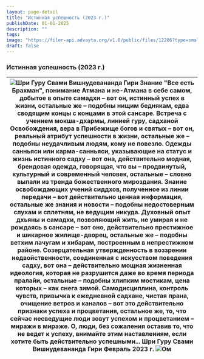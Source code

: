 ```yaml
---
layout: page-detail
title: "Истинная успешность (2023 г.)"
publishDate: 01-01-2025
description: ""
tags:
image: "https://filer-api.advayta.org/v1.0/public/files/12286?type=small"
draft: false
---
```


### Истинная успешность (2023 г.)

| ![Шри Гуру Свами Вишнудевананда Гири](https://filer-api.advayta.org/v1.0/public/files/12286?size=medium "Шри Гуру Свами Вишнудевананда Гири")  Знание "Все есть Брахман", понимание Атмана и не-Атмана в себе самом,  добытое в опыте самадхи – вот он, истинный успех в жизни,  остальные же – подобны нищим беднякам,  едва сводящим концы с концами в этой сансаре.  Встреча с учением мокша-дхармы, линией гуру,  садханой Освобождения, вера в Прибежище богов и святых –  вот он, реальный атрибут успешности в жизни,  остальные же – подобны неудачливым людям, кому не повезло.  Одежды санньяси или карма-санньяси,  указывающие на статус и жизнь истинного садху –  вот она, действительно модная, брендовая одежда, говорящая, что вы –  продвинутый, культурный и современный человек,  остальные – словно выпали из тренда божественного мироздания.  Знание освобождающих учений сиддхов, полученное из линии передачи –  вот действительно ценная информация,  остальные же знания и новости –  подобны недостоверным слухам и сплетням, не ведущим никуда.  Духовный опыт дхьяны и самадхи, позволяющий жить,  не умирая и не рождаясь в сансаре –  вот оно, действительно престижное и шикарное жилище-дворец,  остальные же – подобны ветхим лачугам и хибарам,  построенным в непрестижном районе.  Созерцательная утвержденность в воззрении недвойственности,  соединенная с искусством поведения садху, вот она –  действительно мощная жизненная идеология,  которая не разрушится даже во время периода пралайи,  остальные – подобны хлипким мостикам, цена которых – как снега зимой.  Самодисциплина, контроль чувств, привычка к ежедневной садхане,  чистая прана, очищение ветров и каналов –  вот это действительно признаки успеха и процветания,  остальное же, то, что сейчас несведущие люди зовут успехом  и процветанием – миражи в мираже.  О, люди, без сожаления оставив то, что не ведет к успеху,  внимайте этим наставлениям,  если хотите быть действительно успешными...  Шри Гуру Свами Вишнудевананда Гири Февраль 2023 г. ![Ом](https://filer-api.advayta.org/v1.0/public/files/12287?size=medium) |
| -------------------------------------------------------------------------------------------------------------------------------------------------------------------------------------------------------------------------------------------------------------------------------------------------------------------------------------------------------------------------------------------------------------------------------------------------------------------------------------------------------------------------------------------------------------------------------------------------------------------------------------------------------------------------------------------------------------------------------------------------------------------------------------------------------------------------------------------------------------------------------------------------------------------------------------------------------------------------------------------------------------------------------------------------------------------------------------------------------------------------------------------------------------------------------------------------------------------------------------------------------------------------------------------------------------------------------------------------------------------------------------------------------------------------------------------------------------------------------------------------------------------------------------------------------------------------------------------------------------------------------------------------------------------------------------------------------------------------------------------------------------------------------------------------------------------------------------------------------------------------------------------------------------------------------------------------------------------------------------------------------------------------------------------------------------------------------------------------------------------------------------------- |
  
  
